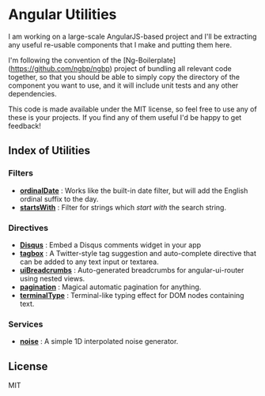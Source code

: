 # Angular Utilities

I am working on a large-scale AngularJS-based project and I'll be extracting
any useful re-usable components that I make and putting them here.

I'm following the convention of the [Ng-Boilerplate] (https://github.com/ngbp/ngbp) project of bundling
all relevant code together, so that you should be able to simply copy the
directory of the component you want to use, and it will include unit tests
and any other dependencies.

This code is made available under the MIT license, so feel free to use any of these is your projects. If you find any of them useful I'd be happy to get feedback!

## Index of Utilities

### Filters


- [**ordinalDate**](https://github.com/michaelbromley/angularUtils/tree/master/src/filters/ordinalDate) : Works like the built-in date filter, but will add the English ordinal suffix to the day.
- [**startsWith**](https://github.com/michaelbromley/angularUtils/tree/master/src/filters/startsWith) : Filter for strings which *start with* the search string.

### Directives

- [**Disqus**](https://github.com/michaelbromley/angularUtils/tree/master/src/directives/disqus) : Embed a Disqus comments widget in your app
- [**tagbox**](https://github.com/michaelbromley/angularUtils/tree/master/src/directives/tagbox) : A Twitter-style tag suggestion and auto-complete directive that can be added to any text input or textarea.
- [**uiBreadcrumbs**](https://github.com/michaelbromley/angularUtils/tree/master/src/directives/uiBreadcrumbs) : Auto-generated breadcrumbs for angular-ui-router using nested views.
- [**pagination**](https://github.com/michaelbromley/angularUtils/tree/master/src/directives/pagination) : Magical automatic pagination for anything.
- [**terminalType**](https://github.com/michaelbromley/angularUtils/tree/master/src/directives/terminalType) : Terminal-like typing effect for DOM nodes containing text.

### Services

- [**noise**](https://github.com/michaelbromley/angularUtils/tree/master/src/services/noise) : A simple 1D interpolated noise generator.


## License

MIT
